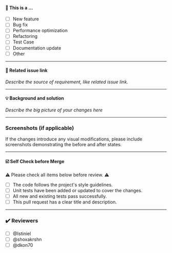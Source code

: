 #### 🤔 This is a ...

- [ ] New feature
- [ ] Bug fix
- [ ] Performance optimization
- [ ] Refactoring
- [ ] Test Case
- [ ] Documentation update
- [ ] Other

---

#### 🔗 Related issue link

_Describe the source of requirement, like related issue link._

---

#### 💡 Background and solution

_Describe the big picture of your changes here_

---

### Screenshots (if applicable)

If the changes introduce any visual modifications, please include screenshots demonstrating the before and after states.

---

#### ☑️ Self Check before Merge

⚠️ Please check all items below before review. ⚠️

- [ ] The code follows the project's style guidelines.
- [ ] Unit tests have been added or updated to cover the changes.
- [ ] All new and existing tests pass successfully.
- [ ] This pull request has a clear title and description.

---

### ✔️ Reviewers

- [ ] @Istiniel
- [ ] @shoxakrshn
- [ ] @dkon70

